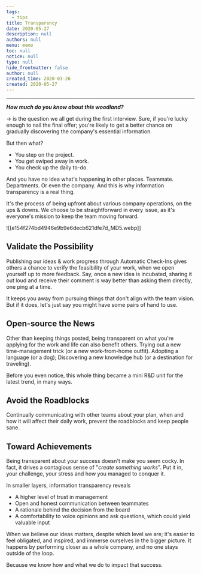 ```yaml
---
tags: 
  - tips
title: Transparency
date: 2020-05-27
description: null
authors: null
menu: memo
toc: null
notice: null
type: null
hide_frontmatter: false
author: null
created_time: 2020-03-26
created: 2020-05-27
---
```


---

<span style='color:pink_background'>***How much do you know about this woodland?***</span>

→ is the question we all get during the first interview. Sure, if you're lucky enough to nail the final offer; you're likely to get a better chance on gradually discovering the company's essential information.


But then what?

* You step on the project.
* You get swiped away in work.
* You check up the daily to-do.

And you have no idea what's happening in other places. Teammate. Departments. Or even the company. And this is why information transparency is a real thing.


It's the process of being upfront about various company operations, on the ups & downs. We choose to be straightforward in every issue, as it's everyone's mission to keep the team moving forward. 

![[e154f274bd4946e9b9e6decb621dfe7d_MD5.webp]]

## Validate the Possibility

Publishing our ideas & work progress through Automatic Check-Ins gives others a chance to verify the feasibility of your work, when we open yourself up to more feedback. Say, once a new idea is incubated, sharing it out loud and receive their comment is way better than asking them directly, one ping at a time. 

It keeps you away from pursuing things that don't align with the team vision. But if it does, let's just say you might have some pairs of hand to use.

## Open-source the News

Other than keeping things posted, being transparent on what you're applying for the work and life can also benefit others. Trying out a new time-management trick (or a new work-from-home outfit). Adopting a language (or a dog); Discovering a new knowledge hub (or a destination for traveling).

Before you even notice, this whole thing became a mini R&D unit for the latest trend, in many ways.

## Avoid the Roadblocks

Continually communicating with other teams about your plan, when and how it will affect their daily work, prevent the roadblocks and keep people sane.

## Toward Achievements

Being transparent about your success doesn't make you seem cocky. In fact, it drives a contagious sense of "*create something works*". Put it in, your challenge, your stress and how you managed to conquer it.


In smaller layers, information transparency reveals

* A higher level of trust in management
* Open and honest communication between teammates
* A rationale behind the decision from the board
* A comfortability to voice opinions and ask questions, which could yield valuable input

When we believe our ideas matters, despite which level we are; it's easier to feel obligated, and inspired, and immerse ourselves in the bigger picture. It happens by performing closer as a whole company, and no one stays outside of the loop.


Because we know how and what we do to impact that success.
